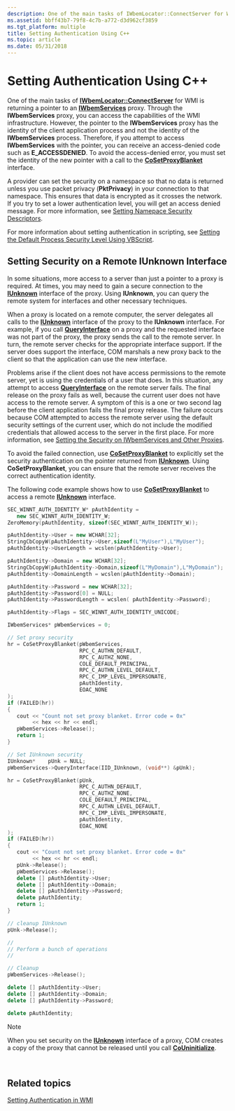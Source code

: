 ```yaml
---
description: One of the main tasks of IWbemLocator::ConnectServer for WMI is returning a pointer to an IWbemServices proxy.
ms.assetid: bbff43b7-79f8-4c7b-a772-d3d962cf3859
ms.tgt_platform: multiple
title: Setting Authentication Using C++
ms.topic: article
ms.date: 05/31/2018
---
```


# Setting Authentication Using C++

One of the main tasks of [**IWbemLocator::ConnectServer**](/windows/desktop/api/Wbemcli/nf-wbemcli-iwbemlocator-connectserver) for WMI is returning a pointer to an [**IWbemServices**](/windows/desktop/api/WbemCli/nn-wbemcli-iwbemservices) proxy. Through the **IWbemServices** proxy, you can access the capabilities of the WMI infrastructure. However, the pointer to the **IWbemServices** proxy has the identity of the client application process and not the identity of the **IWbemServices** process. Therefore, if you attempt to access **IWbemServices** with the pointer, you can receive an access-denied code such as **E\_ACCESSDENIED**. To avoid the access-denied error, you must set the identity of the new pointer with a call to the [**CoSetProxyBlanket**](/windows/win32/api/combaseapi/nf-combaseapi-cosetproxyblanket) interface.

A provider can set the security on a namespace so that no data is returned unless you use packet privacy (**PktPrivacy**) in your connection to that namespace. This ensures that data is encrypted as it crosses the network. If you try to set a lower authentication level, you will get an access denied message. For more information, see [Setting Namepace Security Descriptors](setting-namespace-security-descriptors.md).

For more information about setting authentication in scripting, see [Setting the Default Process Security Level Using VBScript](setting-the-default-process-security-level-using-vbscript.md).

## Setting Security on a Remote IUnknown Interface

In some situations, more access to a server than just a pointer to a proxy is required. At times, you may need to gain a secure connection to the [**IUnknown**](/windows/win32/api/unknwn/nn-unknwn-iunknown) interface of the proxy. Using **IUnknown**, you can query the remote system for interfaces and other necessary techniques.

When a proxy is located on a remote computer, the server delegates all calls to the [**IUnknown**](/windows/win32/api/unknwn/nn-unknwn-iunknown) interface of the proxy to the **IUnknown** interface. For example, if you call [**QueryInterface**](/windows/win32/api/unknwn/nf-unknwn-iunknown-queryinterface(q)) on a proxy and the requested interface was not part of the proxy, the proxy sends the call to the remote server. In turn, the remote server checks for the appropriate interface support. If the server does support the interface, COM marshals a new proxy back to the client so that the application can use the new interface.

Problems arise if the client does not have access permissions to the remote server, yet is using the credentials of a user that does. In this situation, any attempt to access [**QueryInterface**](/windows/win32/api/unknwn/nf-unknwn-iunknown-queryinterface(q)) on the remote server fails. The final release on the proxy fails as well, because the current user does not have access to the remote server. A symptom of this is a one or two second lag before the client application fails the final proxy release. The failure occurs because COM attempted to access the remote server using the default security settings of the current user, which do not include the modified credentials that allowed access to the server in the first place. For more information, see [Setting the Security on IWbemServices and Other Proxies](setting-the-security-on-iwbemservices-and-other-proxies.md).

To avoid the failed connection, use [**CoSetProxyBlanket**](/windows/win32/api/combaseapi/nf-combaseapi-cosetproxyblanket) to explicitly set the security authentication on the pointer returned from [**IUnknown**](/windows/win32/api/unknwn/nn-unknwn-iunknown). Using **CoSetProxyBlanket**, you can ensure that the remote server receives the correct authentication identity.

The following code example shows how to use [**CoSetProxyBlanket**](/windows/win32/api/combaseapi/nf-combaseapi-cosetproxyblanket) to access a remote [**IUnknown**](/windows/win32/api/unknwn/nn-unknwn-iunknown) interface.


```C++
SEC_WINNT_AUTH_IDENTITY_W* pAuthIdentity = 
   new SEC_WINNT_AUTH_IDENTITY_W;
ZeroMemory(pAuthIdentity, sizeof(SEC_WINNT_AUTH_IDENTITY_W));

pAuthIdentity->User = new WCHAR[32];
StringCbCopyW(pAuthIdentity->User,sizeof(L"MyUser"),L"MyUser");
pAuthIdentity->UserLength = wcslen(pAuthIdentity->User);

pAuthIdentity->Domain = new WCHAR[32];
StringCbCopyW(pAuthIdentity->Domain,sizeof(L"MyDomain"),L"MyDomain");
pAuthIdentity->DomainLength = wcslen(pAuthIdentity->Domain);

pAuthIdentity->Password = new WCHAR[32];
pAuthIdentity->Password[0] = NULL;
pAuthIdentity->PasswordLength = wcslen( pAuthIdentity->Password);

pAuthIdentity->Flags = SEC_WINNT_AUTH_IDENTITY_UNICODE;

IWbemServices* pWbemServices = 0;

// Set proxy security
hr = CoSetProxyBlanket(pWbemServices, 
                       RPC_C_AUTHN_DEFAULT, 
                       RPC_C_AUTHZ_NONE, 
                       COLE_DEFAULT_PRINCIPAL, 
                       RPC_C_AUTHN_LEVEL_DEFAULT, 
                       RPC_C_IMP_LEVEL_IMPERSONATE, 
                       pAuthIdentity, 
                       EOAC_NONE 
);
if (FAILED(hr))
{
   cout << "Count not set proxy blanket. Error code = 0x"
        << hex << hr << endl;
   pWbemServices->Release();
   return 1;
}

// Set IUnknown security
IUnknown*    pUnk = NULL;
pWbemServices->QueryInterface(IID_IUnknown, (void**) &pUnk);

hr = CoSetProxyBlanket(pUnk, 
                       RPC_C_AUTHN_DEFAULT, 
                       RPC_C_AUTHZ_NONE, 
                       COLE_DEFAULT_PRINCIPAL, 
                       RPC_C_AUTHN_LEVEL_DEFAULT, 
                       RPC_C_IMP_LEVEL_IMPERSONATE, 
                       pAuthIdentity, 
                       EOAC_NONE 
);
if (FAILED(hr))
{
   cout << "Count not set proxy blanket. Error code = 0x"
        << hex << hr << endl;
   pUnk->Release();
   pWbemServices->Release();
   delete [] pAuthIdentity->User;
   delete [] pAuthIdentity->Domain;
   delete [] pAuthIdentity->Password;
   delete pAuthIdentity;   
   return 1;
}

// cleanup IUnknown
pUnk->Release();

//
// Perform a bunch of operations
//

// Cleanup
pWbemServices->Release();

delete [] pAuthIdentity->User;
delete [] pAuthIdentity->Domain;
delete [] pAuthIdentity->Password;

delete pAuthIdentity;
```



> [!Note]  
> When you set security on the [**IUnknown**](/windows/win32/api/unknwn/nn-unknwn-iunknown) interface of a proxy, COM creates a copy of the proxy that cannot be released until you call [**CoUninitialize**](/windows/win32/api/combaseapi/nf-combaseapi-couninitialize).

 

## Related topics

<dl> <dt>

[Setting Authentication in WMI](setting-authentication-in-wmi.md)
</dt> </dl>

 

 
